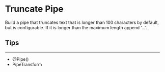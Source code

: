 # Truncate Pipe

Build a pipe that truncates text that is longer than 100 characters by default, but is configurable. If it is longer than the maximum length append '...'.

## Tips
---
- @Pipe()
- PipeTransform